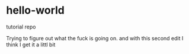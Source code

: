 # hello-world
tutorial repo

Trying to figure out what the fuck is going on.
and with this second edit I think I get it a littl bit
